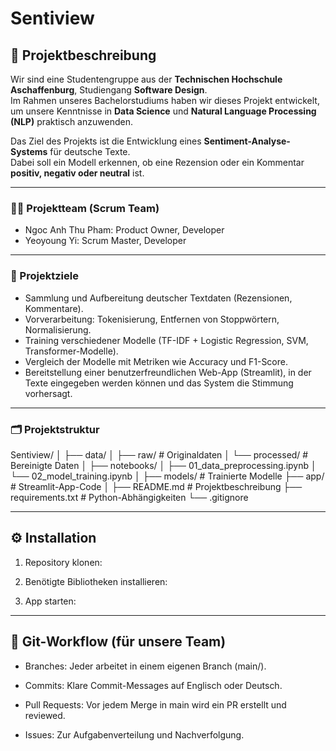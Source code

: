 # Sentiview

## 📖 Projektbeschreibung
Wir sind eine Studentengruppe aus der **Technischen Hochschule Aschaffenburg**, Studiengang **Software Design**.  
Im Rahmen unseres Bachelorstudiums haben wir dieses Projekt entwickelt, um unsere Kenntnisse in **Data Science** und **Natural Language Processing (NLP)** praktisch anzuwenden.  

Das Ziel des Projekts ist die Entwicklung eines **Sentiment-Analyse-Systems** für deutsche Texte.  
Dabei soll ein Modell erkennen, ob eine Rezension oder ein Kommentar **positiv, negativ oder neutral** ist.  

---

### 👩‍💻 Projektteam (Scrum Team)
- Ngoc Anh Thu Pham: Product Owner, Developer
- Yeoyoung Yi: Scrum Master, Developer

---

### 🎯 Projektziele
- Sammlung und Aufbereitung deutscher Textdaten (Rezensionen, Kommentare).  
- Vorverarbeitung: Tokenisierung, Entfernen von Stoppwörtern, Normalisierung.  
- Training verschiedener Modelle (TF-IDF + Logistic Regression, SVM, Transformer-Modelle).  
- Vergleich der Modelle mit Metriken wie Accuracy und F1-Score.  
- Bereitstellung einer benutzerfreundlichen Web-App (Streamlit), in der Texte eingegeben werden können und das System die Stimmung vorhersagt.  

---

### 🗂️ Projektstruktur
Sentiview/
│
├── data/
│ ├── raw/ # Originaldaten
│ └── processed/ # Bereinigte Daten
│
├── notebooks/
│ ├── 01_data_preprocessing.ipynb
│ └── 02_model_training.ipynb
│
├── models/ # Trainierte Modelle
├── app/ # Streamlit-App-Code
│
├── README.md # Projektbeschreibung
├── requirements.txt # Python-Abhängigkeiten
└── .gitignore

---

## ⚙️ Installation
1. Repository klonen:

2. Benötigte Bibliotheken installieren:

3. App starten:

---

## 📌 Git-Workflow (für unsere Team)

- Branches: Jeder arbeitet in einem eigenen Branch (main/<New Branch>).

- Commits: Klare Commit-Messages auf Englisch oder Deutsch.

- Pull Requests: Vor jedem Merge in main wird ein PR erstellt und reviewed.

- Issues: Zur Aufgabenverteilung und Nachverfolgung.